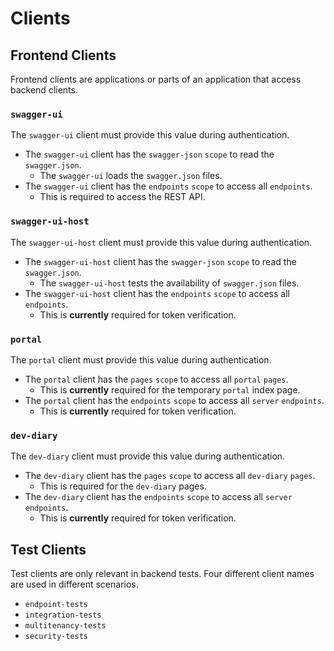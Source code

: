 # Clients

## Frontend Clients

Frontend clients are applications or parts of an application that access backend clients.

### `swagger-ui`

  The `swagger-ui` client must provide this value during authentication. 

  * The `swagger-ui` client has the `swagger-json` `scope` to read the `swagger.json`.
    * The `swagger-ui` loads the `swagger.json` files.
  * The `swagger-ui` client has the `endpoints` `scope` to access all `endpoints`.
    * This is required to access the REST API.

### `swagger-ui-host`

  The `swagger-ui-host` client must provide this value during authentication. 

  * The `swagger-ui-host` client has the `swagger-json` `scope` to read the `swagger.json`.
    * The `swagger-ui-host` tests the availability of `swagger.json` files.
  * The `swagger-ui-host` client has the `endpoints` `scope` to access all `endpoints`.
    * This is **currently** required for token verification.

### `portal`

  The `portal` client must provide this value during authentication. 

  * The `portal` client has the `pages` `scope` to access all `portal` `pages`.
    * This is **currently** required for the temporary `portal` index page.
  * The `portal` client has the `endpoints` `scope` to access all `server` `endpoints`.
    * This is **currently** required for token verification.

### `dev-diary`

  The `dev-diary` client must provide this value during authentication. 

  * The `dev-diary` client has the `pages` `scope` to access all `dev-diary` `pages`.
    * This is required for the `dev-diary` pages.
  * The `dev-diary` client has the `endpoints` `scope` to access all `server` `endpoints`.
    * This is **currently** required for token verification.

## Test Clients

Test clients are only relevant in backend tests. Four different client names are used in different scenarios. 

* `endpoint-tests`
* `integration-tests`
* `multitenancy-tests`
* `security-tests`